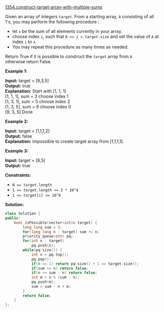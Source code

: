 [1354.construct-target-array-with-multiple-sums](https://leetcode.com/problems/construct-target-array-with-multiple-sums/)  

Given an array of integers `target`. From a starting array, `A` consisting of all 1's, you may perform the following procedure :

*   let `x` be the sum of all elements currently in your array.
*   choose index `i`, such that `0 <= i < target.size` and set the value of `A` at index `i` to `x`.
*   You may repeat this procedure as many times as needed.

Return True if it is possible to construct the `target` array from `A` otherwise return False.

**Example 1:**

  
**Input:** target = \[9,3,5\]  
**Output:** true  
**Explanation:** Start with \[1, 1, 1\]   
\[1, 1, 1\], sum = 3 choose index 1  
\[1, 3, 1\], sum = 5 choose index 2  
\[1, 3, 5\], sum = 9 choose index 0  
\[9, 3, 5\] Done  

**Example 2:**

  
**Input:** target = \[1,1,1,2\]  
**Output:** false  
**Explanation:** Impossible to create target array from \[1,1,1,1\].  

**Example 3:**

  
**Input:** target = \[8,5\]  
**Output:** true  

**Constraints:**

*   `N == target.length`
*   `1 <= target.length <= 5 * 10^4`
*   `1 <= target[i] <= 10^9`  



**Solution:**  

```cpp
class Solution {
public:
    bool isPossible(vector<int>& target) {
        long long sum = 0;
        for(long long n : target) sum += n;
        priority_queue<int> pq;
        for(int n : target)
            pq.push(n);
        while(pq.size()) {
            int n = pq.top();
            pq.pop();
            if(n == 1) return pq.size() + 1 == target.size();
            if(sum <= n) return false;
            if(n <= sum - n) return false;
            int m = n % (sum - n);
            pq.push(m);
            sum = sum - n + m;
        }
        return false;
    }
};
```
      